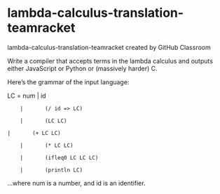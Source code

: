 # lambda-calculus-translation-teamracket
lambda-calculus-translation-teamracket created by GitHub Classroom

Write a compiler that accepts terms in the lambda calculus and outputs either JavaScript or Python or (massively harder) C.

Here’s the grammar of the input language:

  LC	 	=	 	num 
 	 	|	 	id
    
 	 	|	 	(/ id => LC) 
    
 	 	|	 	(LC LC)
    
    |	 	(+ LC LC) 
    
 	 	|	 	(* LC LC) 
    
 	 	|	 	(ifleq0 LC LC LC) 
    
 	 	|	 	(println LC) 
    
 ...where num is a number, and id is an identifier. 
